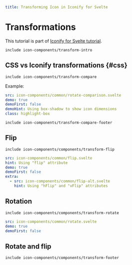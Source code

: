 ```yaml
title: Transforming Icon in Iconify for Svelte
```

# Transformations

This tutorial is part of [Iconify for Svelte tutorial](./index.md).

`include icon-components/transform-intro`

## CSS vs Iconify transformations {#css}

`include icon-components/transform-compare`

Example:

```yaml
src: icon-components/common/rotate-comparison.svelte
demo: true
demoFirst: false
demoHint: Using box-shadow to show icon dimensions
class: highlight-box
```

`include icon-components/transform-compare-footer`

## Flip

`include icon-components/components/transform-flip`

```yaml
src: icon-components/common/flip.svelte
hint: Using "flip" attribute
demo: true
demoFirst: false
extra:
  - src: icon-components/common/flip-alt.svelte
    hint: Using "hFlip" and "vFlip" attributes
```

## Rotation

`include icon-components/components/transform-rotate`

```yaml
src: icon-components/common/rotate.svelte
demo: true
demoFirst: false
```

## Rotate and flip

`include icon-components/components/transform-footer`
